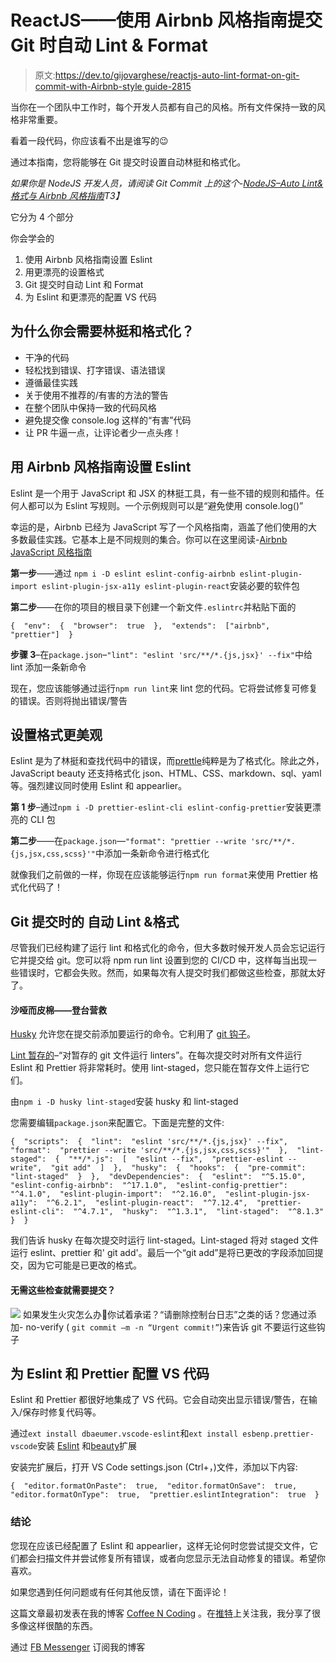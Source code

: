 # ReactJS——使用 Airbnb 风格指南提交 Git 时自动 Lint & Format

> 原文:[https://dev.to/gijovarghese/reactjs-auto-lint-format-on-git-commit-with-Airbnb-style guide-2815](https://dev.to/gijovarghese/reactjs--auto-lint--format-on-git-commit-with-airbnb-styleguide-2815)

当你在一个团队中工作时，每个开发人员都有自己的风格。所有文件保持一致的风格非常重要。

看着一段代码，你应该看不出是谁写的😉

通过本指南，您将能够在 Git 提交时设置自动林挺和格式化。

*如果你是 NodeJS 开发人员，请阅读 Git Commit 上的这个-[NodeJS–Auto Lint&格式与 Airbnb 风格指南](https://coffeencoding.com/nodejs-auto-lint-format-on-git-commit-with-airbnb-styleguide/)T3】*

它分为 4 个部分

你会学会的

1.  使用 Airbnb 风格指南设置 Eslint
2.  用更漂亮的设置格式
3.  Git 提交时自动 Lint 和 Format
4.  为 Eslint 和更漂亮的配置 VS 代码

## [](#why-youll-need-linting-and-formatting)为什么你会需要林挺和格式化？

*   干净的代码
*   轻松找到错误、打字错误、语法错误
*   遵循最佳实践
*   关于使用不推荐的/有害的方法的警告
*   在整个团队中保持一致的代码风格
*   避免提交像 console.log 这样的“有害”代码
*   让 PR 牛逼一点，让评论者少一点头疼！

## [](#setup-eslint-with-airbnb-style-guide)用 Airbnb 风格指南设置 Eslint

Eslint 是一个用于 JavaScript 和 JSX 的林挺工具，有一些不错的规则和插件。任何人都可以为 Eslint 写规则。一个示例规则可以是“避免使用 console.log()”

幸运的是，Airbnb 已经为 JavaScript 写了一个风格指南，涵盖了他们使用的大多数最佳实践。它基本上是不同规则的集合。你可以在这里阅读-[Airbnb JavaScript 风格指南](https://github.com/airbnb/javascript)

**第一步**——通过
`npm i -D eslint eslint-config-airbnb eslint-plugin-import eslint-plugin-jsx-a11y eslint-plugin-react`安装必要的软件包

**第二步**——在你的项目的根目录下创建一个新文件`.eslintrc`并粘贴下面的

```
{  "env":  {  "browser":  true  },  "extends":  ["airbnb",  "prettier"]  } 
```

**步骤 3**–在`package.json`–`"lint": "eslint 'src/**/*.{js,jsx}' --fix"`中给 lint 添加一条新命令

现在，您应该能够通过运行`npm run lint`来 lint 您的代码。它将尝试修复可修复的错误。否则将抛出错误/警告

## [](#setup-formatting-with-prettier)设置格式更美观

Eslint 是为了林挺和查找代码中的错误，而[prettle](https://prettier.io/)纯粹是为了格式化。除此之外，JavaScript beauty 还支持格式化 json、HTML、CSS、markdown、sql、yaml 等。强烈建议同时使用 Eslint 和 appearlier。

**第 1 步**–通过`npm i -D prettier-eslint-cli eslint-config-prettier`安装更漂亮的 CLI 包

**第二步**——在`package.json`—`"format": "prettier --write 'src/**/*.{js,jsx,css,scss}'"`中添加一条新命令进行格式化

就像我们之前做的一样，你现在应该能够运行`npm run format`来使用 Prettier 格式化代码了！

## Git 提交时的 [](#auto-lint-amp-format-on-git-commit) 自动 Lint &格式

尽管我们已经构建了运行 lint 和格式化的命令，但大多数时候开发人员会忘记运行它并提交给 git。您可以将 npm run lint 设置到您的 CI/CD 中，这样每当出现一些错误时，它都会失败。然而，如果每次有人提交时我们都做这些检查，那就太好了。

#### [](#husky-and-lintstaged-to-rescue)沙哑而皮棉——登台营救

[Husky](https://www.npmjs.com/package/husky) 允许您在提交前添加要运行的命令。它利用了 [git 钩子](https://githooks.com/)。

[Lint 暂存的](https://www.npmjs.com/package/lint-staged)–“对暂存的 git 文件运行 linters”。在每次提交时对所有文件运行 Eslint 和 Prettier 将非常耗时。使用 lint-staged，您只能在暂存文件上运行它们。

由`npm i -D husky lint-staged`安装 husky 和 lint-staged

您需要编辑`package.json`来配置它。下面是完整的文件:

```
{  "scripts":  {  "lint":  "eslint 'src/**/*.{js,jsx}' --fix",  "format":  "prettier --write 'src/**/*.{js,jsx,css,scss}'"  },  "lint-staged":  {  "**/*.js":  [  "eslint --fix",  "prettier-eslint --write",  "git add"  ]  },  "husky":  {  "hooks":  {  "pre-commit":  "lint-staged"  }  },  "devDependencies":  {  "eslint":  "^5.15.0",  "eslint-config-airbnb":  "^17.1.0",  "eslint-config-prettier":  "^4.1.0",  "eslint-plugin-import":  "^2.16.0",  "eslint-plugin-jsx-a11y":  "^6.2.1",  "eslint-plugin-react":  "^7.12.4",  "prettier-eslint-cli":  "^4.7.1",  "husky":  "^1.3.1",  "lint-staged":  "^8.1.3"  }  } 
```

我们告诉 husky 在每次提交时运行 lint-staged。Lint-staged 将对 staged 文件运行 eslint、prettier 和' git add'。最后一个“git add”是将已更改的字段添加回提交，因为它可能是已更改的格式。

#### [](#need-to-commit-without-these-checks)无需这些检查就需要提交？

[![](../Images/885bf7b2e65c51cd0b589cddc7b61079.png)](https://res.cloudinary.com/practicaldev/image/fetch/s--0McyRIGS--/c_limit%2Cf_auto%2Cfl_progressive%2Cq_auto%2Cw_880/https://coffeencoding.com/wp-content/uploads/2019/03/git-fire-300x300.jpg) 
如果发生火灾怎么办🙂你试着承诺？“请删除控制台日志”之类的话？您通过添加- no-verify ( `git commit –m -n “Urgent commit!”`)来告诉 git 不要运行这些钩子

## [](#configure-vs-code-for-eslint-and-prettier)为 Eslint 和 Prettier 配置 VS 代码

Eslint 和 Prettier 都很好地集成了 VS 代码。它会自动突出显示错误/警告，在输入/保存时修复代码等。

通过`ext install dbaeumer.vscode-eslint`和`ext install esbenp.prettier-vscode`安装 [Eslint](https://marketplace.visualstudio.com/items?itemName=dbaeumer.vscode-eslint) 和[beauty](https://marketplace.visualstudio.com/items?itemName=esbenp.prettier-vscode)扩展

安装完扩展后，打开 VS Code settings.json (Ctrl+，)文件，添加以下内容:

```
{  "editor.formatOnPaste":  true,  "editor.formatOnSave":  true,  "editor.formatOnType":  true,  "prettier.eslintIntegration":  true  } 
```

### [](#conclusion)结论

您现在应该已经配置了 Eslint 和 appearlier，这样无论何时您尝试提交文件，它们都会扫描文件并尝试修复所有错误，或者向您显示无法自动修复的错误。希望你喜欢。

如果您遇到任何问题或有任何其他反馈，请在下面评论！

这篇文章最初发表在我的博客 [Coffee N Coding](https://coffeencoding.com) 。在[推特](https://twitter.com/gijovarghese141)上关注我，我分享了很多像这样很酷的东西。

通过 [FB Messenger](https://m.me/775189579517896/?ref=eyJ0YWdzIjpbImNhdGVnb3J5OlJlYWN0SlMiLCJtLm1lIl19) 订阅我的博客